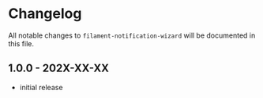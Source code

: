 # Changelog

All notable changes to `filament-notification-wizard` will be documented in this file.

## 1.0.0 - 202X-XX-XX

- initial release
